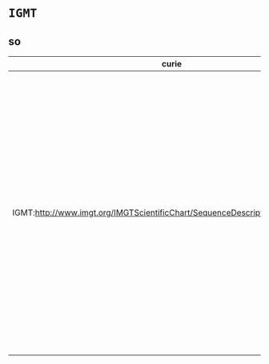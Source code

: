 # `IGMT`

## so

| curie                                                                         |   usages | nodes                                                                                                                                                                                                                                                                                                                                                                                                                                                                                                                                                                                                                                                                                                                                                                                                                                                                                                                                                                                                                                                                                                                                                                                                                                                                                                                                                                                                                                                                                                                                                                                                            |
|-------------------------------------------------------------------------------|----------|------------------------------------------------------------------------------------------------------------------------------------------------------------------------------------------------------------------------------------------------------------------------------------------------------------------------------------------------------------------------------------------------------------------------------------------------------------------------------------------------------------------------------------------------------------------------------------------------------------------------------------------------------------------------------------------------------------------------------------------------------------------------------------------------------------------------------------------------------------------------------------------------------------------------------------------------------------------------------------------------------------------------------------------------------------------------------------------------------------------------------------------------------------------------------------------------------------------------------------------------------------------------------------------------------------------------------------------------------------------------------------------------------------------------------------------------------------------------------------------------------------------------------------------------------------------------------------------------------------------|
| IGMT:http://www.imgt.org/IMGTScientificChart/SequenceDescription/Keywords.php |       14 | [http://purl.obolibrary.org/obo/SO:0002100](https://bioregistry.io/http://purl.obolibrary.org/obo/SO:0002100), [http://purl.obolibrary.org/obo/SO:0002101](https://bioregistry.io/http://purl.obolibrary.org/obo/SO:0002101), [http://purl.obolibrary.org/obo/SO:0002102](https://bioregistry.io/http://purl.obolibrary.org/obo/SO:0002102), [http://purl.obolibrary.org/obo/SO:0002103](https://bioregistry.io/http://purl.obolibrary.org/obo/SO:0002103), [http://purl.obolibrary.org/obo/SO:0002104](https://bioregistry.io/http://purl.obolibrary.org/obo/SO:0002104), [http://purl.obolibrary.org/obo/SO:0002121](https://bioregistry.io/http://purl.obolibrary.org/obo/SO:0002121), [http://purl.obolibrary.org/obo/SO:0002123](https://bioregistry.io/http://purl.obolibrary.org/obo/SO:0002123), [http://purl.obolibrary.org/obo/SO:0002124](https://bioregistry.io/http://purl.obolibrary.org/obo/SO:0002124), [http://purl.obolibrary.org/obo/SO:0002125](https://bioregistry.io/http://purl.obolibrary.org/obo/SO:0002125), [http://purl.obolibrary.org/obo/SO:0002126](https://bioregistry.io/http://purl.obolibrary.org/obo/SO:0002126), [http://purl.obolibrary.org/obo/SO:0002134](https://bioregistry.io/http://purl.obolibrary.org/obo/SO:0002134), [http://purl.obolibrary.org/obo/SO:0002135](https://bioregistry.io/http://purl.obolibrary.org/obo/SO:0002135), [http://purl.obolibrary.org/obo/SO:0002136](https://bioregistry.io/http://purl.obolibrary.org/obo/SO:0002136), [http://purl.obolibrary.org/obo/SO:0002137](https://bioregistry.io/http://purl.obolibrary.org/obo/SO:0002137) |
